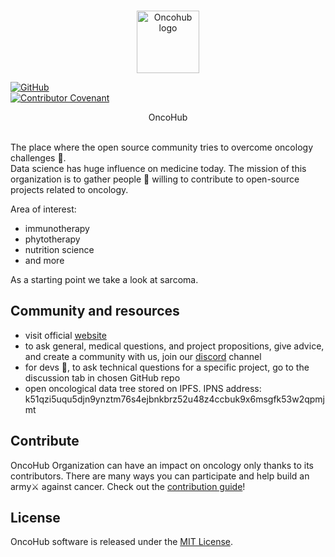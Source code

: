 <br/>
<p align="center">
<a href="https://oncohub.xyz" target="_blank">
<img src="https://user-images.githubusercontent.com/34304253/214382281-90494e68-d148-4dbb-b008-e4c02cc7bfff.png" width="100" alt="Oncohub logo">
</p>

[![GitHub](https://img.shields.io/github/license/oncohub-lab/oncohub-lab)](https://github.com/oncohub-lab/oncohub-lab/blob/master/LICENSE)  
[![Contributor Covenant](https://img.shields.io/badge/Contributor%20Covenant-2.1-4baaaa.svg)](CODE_OF_CONDUCT.md)

<p align="center">
OncoHub
</p>
<br/>
The place where the open source community tries to overcome oncology challenges 🧬.
<br/>
Data science has huge influence on medicine today. The mission of this organization is to gather people 🤝 willing to contribute to open-source projects related to oncology.

Area of interest:
- immunotherapy
- phytotherapy
- nutrition science
- and more

As a starting point we take a look at sarcoma.

## Community and resources

- visit official <a href="https://oncohub.xyz" target="_blank">website</a>
- to ask general, medical questions, and project propositions, give advice, and create a community with us, join our <a href="https://discord.gg/cxmFYnzyjS" target="_blank">discord</a> channel
- for devs 🧙, to ask technical questions for a specific project, go to the discussion tab in chosen GitHub repo
- open oncological data tree stored on IPFS. IPNS address: k51qzi5uqu5djn9ynztm76s4ejbnkbrz52u48z4ccbuk9x6msgfk53w2qpmjmt

## Contribute

OncoHub Organization can have an impact on oncology only thanks to its contributors. There are many ways you can participate and help build an army⚔ against cancer. Check out the [contribution guide](CONTRIBUTING.md)!

## License

OncoHub software is released under the [MIT License](LICENSE).
